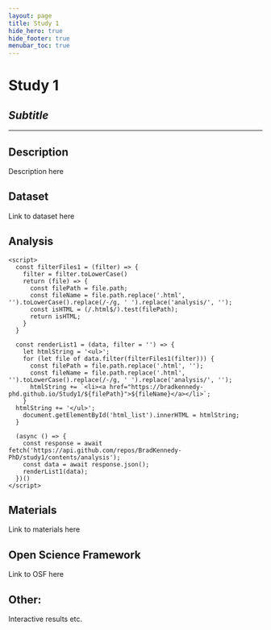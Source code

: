 ```yaml
---
layout: page
title: Study 1
hide_hero: true
hide_footer: true
menubar_toc: true
---
```

# Study 1
## _Subtitle_

***

## Description
Description here

## Dataset
Link to dataset here

<html>
    <div>
      <h2>Analysis</h2>
      <ul id="html_list">
      </ul>
    </div>
    
    <script>
      const filterFiles1 = (filter) => {
        filter = filter.toLowerCase()
        return (file) => {
          const filePath = file.path;
          const fileName = file.path.replace('.html', '').toLowerCase().replace(/-/g, ' ').replace('analysis/', '');
          const isHTML = (/.html$/).test(filePath);
          return isHTML;
        }
      }
      
      const renderList1 = (data, filter = '') => {
        let htmlString = '<ul>';
        for (let file of data.filter(filterFiles1(filter))) {
          const filePath = file.path.replace('.html', '');
          const fileName = file.path.replace('.html', '').toLowerCase().replace(/-/g, ' ').replace('analysis/', '');
          htmlString += `<li><a href="https://bradkennedy-phd.github.io/Study1/${filePath}">${fileName}</a></li>`;
        }
      htmlString += '</ul>';
        document.getElementById('html_list').innerHTML = htmlString;
      }
      
      (async () => {
        const response = await fetch('https://api.github.com/repos/BradKennedy-PhD/study1/contents/analysis');
        const data = await response.json();
        renderList1(data);
      })()
    </script>
</html>

## Materials
Link to materials here

## Open Science Framework
Link to OSF here

## Other:
Interactive results etc.

